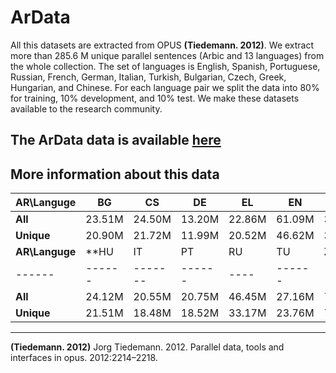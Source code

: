 # ArData



All this datasets are extracted from OPUS **(Tiedemann. 2012)**. We extract more than 285.6 M unique parallel sentences (Arbic and 13 languages) from the whole collection. The set of languages is English, Spanish, Portuguese, Russian, French, German, Italian, Turkish, Bulgarian, Czech, Greek, Hungarian, and Chinese.  For each language pair we split the data into 80% for training, 10% development, and 10% test. We make these datasets available to the research community.

## The ArData data is available [here](https://drive.google.com/drive/folders/1H_JMfzn3MKZ7Ta0hutzQqkSq5TlZfOin?usp=sharing)



## More information about this data

| **AR\Languge** | BG | CS | DE | EL | EN | ES |FR|
| ------  | ------ | ------- | ------ | ----  | ------ | ------- | ------- | 
| **All**      | 23.51M | 24.50M | 13.20M | 22.86M| 61.09M | 34.63M |  51.14M |       
| **Unique**      | 20.90M | 21.72M | 11.99M | 20.52M| 46.62M | 31.52M | 42.05M |
|  **AR\Languge**  | **HU | IT | PT | RU | TU |ZH |~~ -**|
| ------  | ------ | ------- | ------ | ----  | ------ | ------- | ------- | 
| **All**          | 24.12M | 20.55M |20.75M | 46.45M | 27.16M| 7.91M |-|
| **Unique**       | 21.51M | 18.48M | 18.52M | 33.17M | 23.76M | 7.38M |-|

---

**(Tiedemann. 2012)** Jorg Tiedemann. 2012. Parallel data, tools and interfaces in opus. 2012:2214–2218.
